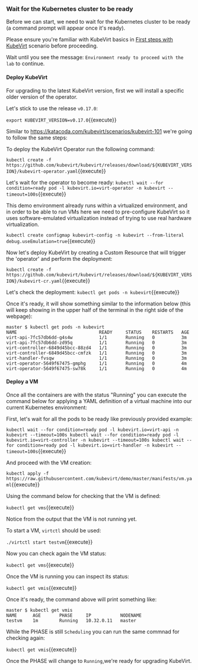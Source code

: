 ### Wait for the Kubernetes cluster to be ready

Before we can start, we need to wait for the Kubernetes cluster to be ready (a command prompt will appear once it's ready).

Please ensure you're familiar with KubeVirt basics in [First steps with KubeVirt](https://katacoda.com/kubevirt/scenarios/kubevirt-101) scenario before proceeding.

Wait until you see the message: `Environment ready to proceed with the lab` to continue.

#### Deploy KubeVirt

For upgrading to the latest KubeVirt version, first we will install a specific older version of the operator.

Let's stick to use the release `v0.17.0`:

`export KUBEVIRT_VERSION=v0.17.0`{{execute}}

Similar to <https://katacoda.com/kubevirt/scenarios/kubevirt-101> we're going to follow the same steps:

To deploy the KubeVirt Operator run the following command:

`kubectl create -f https://github.com/kubevirt/kubevirt/releases/download/${KUBEVIRT_VERSION}/kubevirt-operator.yaml`{{execute}}

Let's wait for the operator to become ready:
`kubectl wait --for condition=ready pod -l kubevirt.io=virt-operator -n kubevirt --timeout=100s`{{execute}}

This demo environment already runs within a virtualized environment, and in order to be able to run VMs here we need to pre-configure KubeVirt so it uses software-emulated virtualization instead of trying to use real hardware virtualization.

`kubectl create configmap kubevirt-config -n kubevirt --from-literal debug.useEmulation=true`{{execute}}

Now let's deploy KubeVirt by creating a Custom Resource that will trigger the 'operator' and perform the deployment:

`kubectl create -f https://github.com/kubevirt/kubevirt/releases/download/${KUBEVIRT_VERSION}/kubevirt-cr.yaml`{{execute}}

Let's check the deployment:
`kubectl get pods -n kubevirt`{{execute}}

Once it's ready, it will show something similar to the information below (this will keep showing in the upper half of the terminal in the right side of the webpage):

~~~
master $ kubectl get pods -n kubevirt
NAME                               READY     STATUS    RESTARTS   AGE
virt-api-7fc57db6dd-g4s4w          1/1       Running   0          3m
virt-api-7fc57db6dd-zd95q          1/1       Running   0          3m
virt-controller-6849d45bcc-88zd4   1/1       Running   0          3m
virt-controller-6849d45bcc-cmfzk   1/1       Running   0          3m
virt-handler-fvsqw                 1/1       Running   0          3m
virt-operator-5649f67475-gmphg     1/1       Running   0          4m
virt-operator-5649f67475-sw78k     1/1       Running   0          4m
~~~

#### Deploy a VM

Once all the containers are with the status "Running" you can execute the command below for applying a YAML definition of a virtual machine into our current Kubernetes environment:

First, let's wait for all the pods to be ready like previously provided example:

`kubectl wait --for condition=ready pod -l kubevirt.io=virt-api -n kubevirt --timeout=100s
kubectl wait --for condition=ready pod -l kubevirt.io=virt-controller -n kubevirt --timeout=100s
kubectl wait --for condition=ready pod -l kubevirt.io=virt-handler -n kubevirt --timeout=100s`{{execute}}

And proceed with the VM creation:

`kubectl apply -f https://raw.githubusercontent.com/kubevirt/demo/master/manifests/vm.yaml`{{execute}}

Using the command below for checking that the VM is defined:

`kubectl get vms`{{execute}}

Notice from the output that the VM is not running yet.

To start a VM, `virtctl` should be used:

`./virtctl start testvm`{{execute}}

Now you can check again the VM status:

`kubectl get vms`{{execute}}

Once the VM is running you can inspect its status:

`kubectl get vmis`{{execute}}

Once it's ready, the command above will print something like:

~~~
master $ kubectl get vmis
NAME      AGE       PHASE     IP           NODENAME
testvm    1m        Running   10.32.0.11   master
~~~

While the PHASE is still `Scheduling` you can run the same commnad for checking again:

`kubectl get vmis`{{execute}}

Once the PHASE will change to `Running`,we're ready for upgrading KubeVirt.
